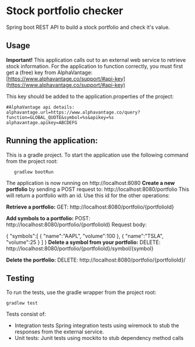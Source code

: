 
# Stock portfolio checker
Spring boot REST API to build a stock portfolio and check it's value.

## Usage
**Important!**
This application calls out to an external web service to retrieve stock information. For the application to function correctly, you must first get a (free) key from AlphaVantage: [https://www.alphavantage.co/support/#api-key](https://www.alphavantage.co/support/#api-key)

This key should be added to the application.properties of the project:

    #AlphaVantage api details:  
    alphavantage.url=https://www.alphavantage.co/query?function=GLOBAL_QUOTE&symbol=%s&apikey=%s  
    alphavantage.apikey=ABCDEFG

## Running the application:

This is a gradle project. To start the application use the following command from the project root:
 

       gradlew bootRun

The application is now running on http://localhost:8080
**Create a new portfolio** by sending a POST request to: http://localhost:8080/portfolio
This will return a portfolio with an id. Use this id for the other operations:

**Retrieve a portfolio:**
GET: http://localhost:8080/portfolio/{portfolioId}

**Add symbols to a portfolio:**
POST: http://localhost:8080/portfolio/{portfolioId}
Request body:

{
   "symbols":[
      {
         "name":"AAPL",
         "volume":100
      },
      {
         "name":"TSLA",
         "volume":25
      }
   ]
}
**Delete a symbol from your portfolio:**
DELETE: http://localhost:8080/portfolio/{portfolioId}/symbol/{symbol}

**Delete the portfolio:**
DELETE: http://localhost:8080/portfolio/{portfolioId}/

## Testing

To run the tests, use the gradle wrapper from the project root:

    gradlew test

Tests consist of:
 - Integration tests
  Spring integration tests using wiremock to stub  the responses from the external service. 
  - Unit tests: 
  Junit tests using mockito to stub dependency method calls

